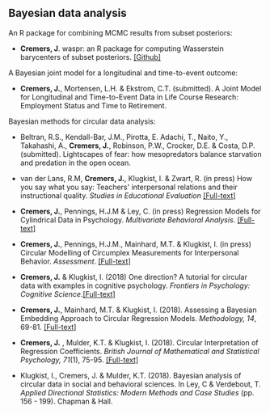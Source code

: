 ## Bayesian data analysis

An R package for combining MCMC results from subset posteriors:

- **Cremers, J**.  waspr: an R package for computing Wasserstein barycenters of subset posteriors. [[Github]](https://github.com/joliencremers/waspr)


A Bayesian joint model for a longitudinal and time-to-event outcome:

- **Cremers, J.**, Mortensen, L.H. & Ekstrom, C.T. (submitted). A Joint Model for Longitudinal and Time-to-Event Data in Life Course Research: Employment Status and Time to Retirement.


Bayesian methods for circular data analysis:

- Beltran, R.S., Kendall-Bar, J.M., Pirotta, E. Adachi, T., Naito, Y., Takahashi, A., **Cremers, J.**, Robinson, P.W., Crocker, D.E. & Costa, D.P. (submitted). Lightscapes of fear: how mesopredators balance starvation and predation in the open ocean.

- van der Lans, R.M, **Cremers, J.**, Klugkist, I. & Zwart, R. (in press) How you say what you say: Teachers' interpersonal relations and their instructional quality. *Studies in Educational Evaluation* [[Full-text]](https://doi.org/10.1016/j.stueduc.2020.100902)

- **Cremers, J.**, Pennings, H.J.M & Ley, C. (in press) Regression Models for Cylindrical Data in Psychology. *Multivariate Behavioral Analysis*. [[Full-text]](https://doi.org/10.1080/00273171.2019.1693332)

- **Cremers, J.**, Pennings, H.J.M., Mainhard, M.T. & Klugkist, I. (in press) Circular Modelling of Circumplex Measurements for Interpersonal Behavior. *Assessment*. [[Full-text]](https://doi.org/10.1080/00273171.2019.1693332)

- **Cremers, J.** & Klugkist, I. (2018) One direction? A tutorial for circular data with examples in cognitive psychology. *Frontiers in Psychology: Cognitive Science*.[[Full-text]](https://doi.org/10.3389/fpsyg.2018.02040)

- **Cremers, J.**, Mainhard, M.T. \&  Klugkist, I. (2018). Assessing a Bayesian Embedding Approach to Circular Regression Models. *Methodology, 14*, 69-81. [[Full-text]](https://doi.org/10.1027/1614-2241/a000147) 

 - **Cremers, J.** , Mulder, K.T. & Klugkist, I. (2018). Circular Interpretation of Regression Coefficients. *British Journal of Mathematical and Statistical Psychology, 71*(1), 75-95. [[Full-text]](https://doi.org/10.1111/bmsp.12108)
 
- Klugkist, I., Cremers, J. & Mulder, K.T. (2018). Bayesian analysis of circular data in social and behavioral sciences. In Ley, C & Verdebout, T. *Applied Directional Statistics: Modern Methods and Case Studies* (pp. 156 - 199). Chapman & Hall.




